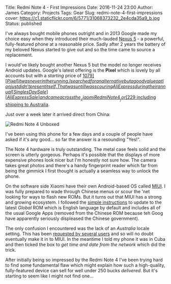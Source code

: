 Title: Redmi Note 4 - First Impressions 
Date: 2016-11-24 23:00
Author: James 
Category: Projects
Tags: Gear 
Slug: redmi-note-4-first-impressions
cover: https://c1.staticflickr.com/6/5771/31068373232_2e4cda35a9_b.jpg
Status: published

I've always bought mobile phones outright and in 2013 Google made my choice easy when they introduced their much-lauded [Nexus 5][Nexus 5] - a powerful, fully-featured phone at a reasonable price. Sadly after 2 years the battery of my beloved Nexus started to give out and so the time came to source a replacement.

I would've likely bought another Nexus 5 but the model no longer receives Android updates. Google's latest offering is the __Pixel__ which is lovely by all accounts but with a *starting* price of [$1079][Pixel] it was never in the running. I searched for an alternative but a good value option just didn't present itself. That was until I was scouring AliExpress during their annual [Singles Day Sale][AliExpress Sale] and came across the __Xiaomi Redmi Note 4__ for [$229 including shipping to Australia][Redmi Note 4].

Just over a week later it arrived direct from China:

![Redmi Note 4 Unboxed][Redmi Note 4 Unboxed]

I've been using this phone for a few days and a couple of people have asked if it's any good... so far the answer is a resounding "Yes!".

<!-- PELICAN_END_SUMMARY -->

The Note 4 hardware is truly outstanding. The metal case feels solid and the screen is utterly gorgeous. Perhaps it's possible that the displays of more expensive phones look nicer but I'm honestly not sure how. The camera takes great photos and there's a handy fingerprint reader which far from being the gimmick I first thought is actually a seamless way to unlock the phone.

On the software side Xiaomi have their own Android-based OS called [MIUI][MIUI]. I was fully prepared to wade through Chinese menus or scour the 'net looking for ways to flash new ROMs. But it turns out that MIUI has a strong and growing ecosystem. I followed the [simple instructions][Firmware] to update to the latest *Global* ROM which is English language by default and includes all of the usual Google Apps (removed from the Chinese ROM because teh Goog have apparently seriously displeased the Chinese government).

The only confusion I encountered was the lack of an *Australia* locale setting. This has been [requested by several users][Australia locale] and so will no doubt eventually make it in to MIUI. In the meantime I told my phone it was in Cuba and then ticked the box to *get time and date from the network* which did the trick.

After initially being so impressed by the Redmi Note 4 I've been trying hard to find some fundamental flaw which might explain how such a high-quality, fully-featured device can sell for well under 250 bucks *delivered*. But it's starting to seem like I might not find one...

[Nexus 5]:https://en.wikipedia.org/wiki/Nexus_5
[AliExpress Sale]:http://www.news.com.au/finance/business/retail/inside-the-worlds-biggest-shopping-event/news-story/ddf8e2794db542d33018002747ac70ae
[Redmi Note 4]:https://www.aliexpress.com/item/Original-Xiaomi-Redmi-Note-4-Special-Edition-3GB-RAM-32GB-ROM-MTK-Helio-X20-Deca-Core/32764490434.html
[Redmi Note 4 Unboxed]:https://c1.staticflickr.com/6/5771/31068373232_2e4cda35a9_b.jpg
[MIUI]:https://en.wikipedia.org/wiki/MIUI
[Firmware]:http://en.miui.com/download-309.html
[Pixel]:https://store.google.com/config/pixel_phone
[Australia Locale]:http://en.miui.com/search.php?mod=forum&searchid=5589&orderby=lastpost&ascdesc=desc&searchsubmit=yes&kw=australia+locale&month=
[Unlock]:http://en.miui.com/unlock/
